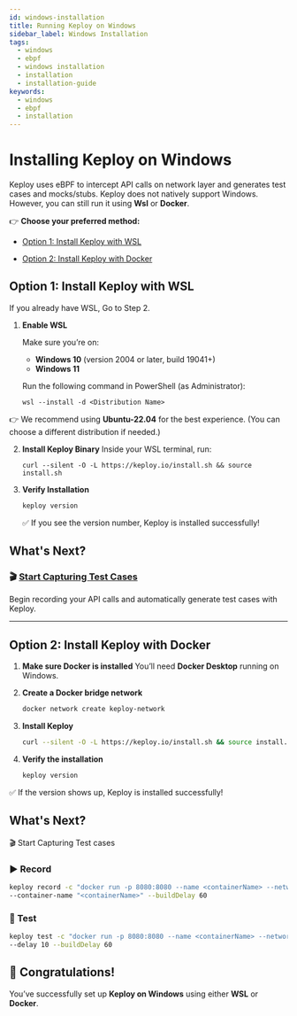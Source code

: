 ```yaml
---
id: windows-installation
title: Running Keploy on Windows
sidebar_label: Windows Installation
tags:
  - windows
  - ebpf
  - windows installation
  - installation
  - installation-guide
keywords:
  - windows
  - ebpf
  - installation
---
```


# Installing Keploy on Windows

Keploy uses eBPF to intercept API calls on network layer and generates test cases and mocks/stubs. Keploy does not natively support Windows. However, you can still run it using **Wsl** or **Docker**.

👉 **Choose your preferred method:**

- [Option 1: Install Keploy with WSL](#option-1-install-keploy-with-wsl)

- [Option 2: Install Keploy with Docker](#option-2-install-keploy-with-docker)

## Option 1: Install Keploy with WSL

If you already have WSL, Go to Step 2.

1. **Enable WSL**

   Make sure you’re on:
   - **Windows 10** (version 2004 or later, build 19041+)
   - **Windows 11**

   Run the following command in PowerShell (as Administrator):

   ```shell
   wsl --install -d <Distribution Name>
   ```

👉 We recommend using **Ubuntu-22.04** for the best experience.
(You can choose a different distribution if needed.)

2. **Install Keploy Binary**
   Inside your WSL terminal, run:

   ```shell
   curl --silent -O -L https://keploy.io/install.sh && source install.sh
   ```

3. **Verify Installation**

   ```bash
   keploy version
   ```

   ✅ If you see the version number, Keploy is installed successfully!

## What's Next?

### 🎬 [Start Capturing Test Cases](/docs/server/installation/#-capturing-testcases)

Begin recording your API calls and automatically generate test cases with Keploy.

---

## Option 2: Install Keploy with Docker

1. **Make sure Docker is installed**
   You’ll need **Docker Desktop** running on Windows.

2. **Create a Docker bridge network**

   ```bash
   docker network create keploy-network
   ```

3. **Install Keploy**

   ```bash
   curl --silent -O -L https://keploy.io/install.sh && source install.sh
   ```

4. **Verify the installation**

   ```bash
   keploy version
   ```

✅ If the version shows up, Keploy is installed successfully!

## What's Next?

🎬 Start Capturing Test cases

### ▶️ Record

```bash
keploy record -c "docker run -p 8080:8080 --name <containerName> --network keploy-network <applicationImage>" \
--container-name "<containerName>" --buildDelay 60
```

### 🧪 Test

```bash
keploy test -c "docker run -p 8080:8080 --name <containerName> --network keploy-network <applicationImage>" \
--delay 10 --buildDelay 60
```

## 🎉 Congratulations!

You’ve successfully set up **Keploy on Windows** using either **WSL** or **Docker**.
